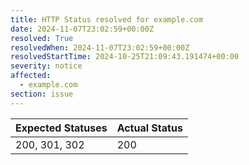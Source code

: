```yaml
---
title: HTTP Status resolved for example.com
date: 2024-11-07T23:02:59+00:00Z
resolved: True
resolvedWhen: 2024-11-07T23:02:59+00:00Z
resolvedStartTime: 2024-10-25T21:09:43.191474+00:00
severity: notice
affected:
  - example.com
section: issue
---
```


| Expected Statuses | Actual Status  |
|-------------------|----------------|
| 200, 301, 302 | 200 |
